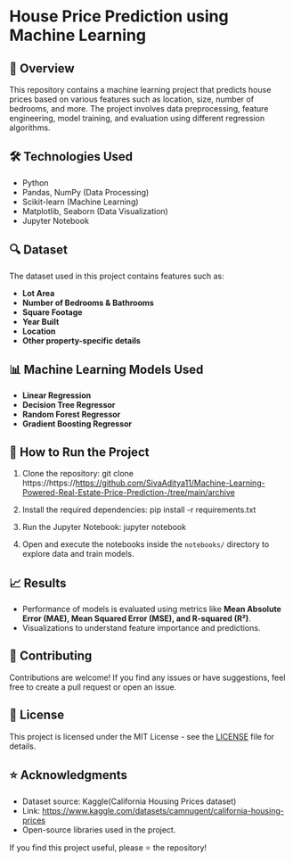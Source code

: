 # House Price Prediction using Machine Learning

## 📌 Overview
This repository contains a machine learning project that predicts house prices based on various features such as location, size, number of bedrooms, and more. The project involves data preprocessing, feature engineering, model training, and evaluation using different regression algorithms.

## 🛠️ Technologies Used
- Python
- Pandas, NumPy (Data Processing)
- Scikit-learn (Machine Learning)
- Matplotlib, Seaborn (Data Visualization)
- Jupyter Notebook

## 🔍 Dataset
The dataset used in this project contains features such as:
- **Lot Area**
- **Number of Bedrooms & Bathrooms**
- **Square Footage**
- **Year Built**
- **Location**
- **Other property-specific details**

## 📊 Machine Learning Models Used
- **Linear Regression**
- **Decision Tree Regressor**
- **Random Forest Regressor**
- **Gradient Boosting Regressor**

## 🚀 How to Run the Project
1. Clone the repository:
   git clone https://https://https://github.com/SivaAditya11/Machine-Learning-Powered-Real-Estate-Price-Prediction-/tree/main/archive

2. Install the required dependencies:
   pip install -r requirements.txt
   
3. Run the Jupyter Notebook:
   jupyter notebook
   
4. Open and execute the notebooks inside the `notebooks/` directory to explore data and train models.

## 📈 Results
- Performance of models is evaluated using metrics like **Mean Absolute Error (MAE), Mean Squared Error (MSE), and R-squared (R²)**.
- Visualizations to understand feature importance and predictions.

## 🤝 Contributing
Contributions are welcome! If you find any issues or have suggestions, feel free to create a pull request or open an issue.

## 📄 License
This project is licensed under the MIT License - see the [LICENSE](LICENSE) file for details.

## ⭐ Acknowledgments
- Dataset source: Kaggle(California Housing Prices dataset)
- Link: https://www.kaggle.com/datasets/camnugent/california-housing-prices
- Open-source libraries used in the project.

If you find this project useful, please ⭐ the repository!

